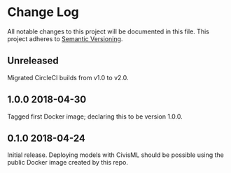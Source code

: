 # Change Log
All notable changes to this project will be documented in this file.
This project adheres to [Semantic Versioning](http://semver.org/).

## Unreleased
Migrated CircleCI builds from v1.0 to v2.0.

## 1.0.0 2018-04-30
Tagged first Docker image; declaring this to be version 1.0.0.

## 0.1.0 2018-04-24

Initial release. Deploying models with CivisML should be possible using the public Docker image created by this repo.
